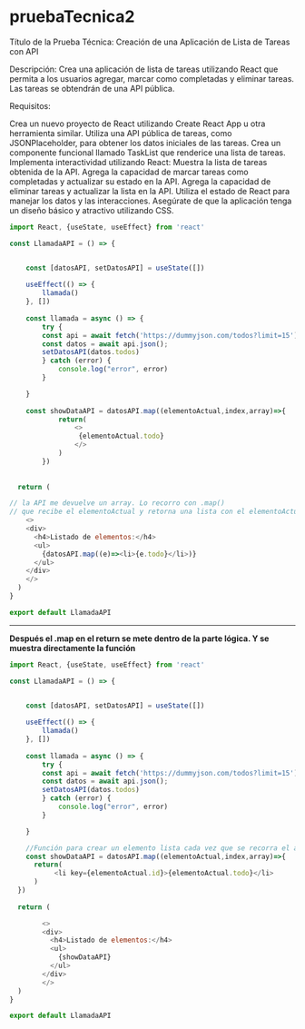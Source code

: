 # pruebaTecnica2

Título de la Prueba Técnica: Creación de una Aplicación de Lista de Tareas con API

Descripción:
Crea una aplicación de lista de tareas utilizando React que permita a los usuarios agregar, marcar como completadas y eliminar tareas. Las tareas se obtendrán de una API pública.

Requisitos:

Crea un nuevo proyecto de React utilizando Create React App u otra herramienta similar.
Utiliza una API pública de tareas, como JSONPlaceholder, para obtener los datos iniciales de las tareas.
Crea un componente funcional llamado TaskList que renderice una lista de tareas.
Implementa interactividad utilizando React:
Muestra la lista de tareas obtenida de la API.
Agrega la capacidad de marcar tareas como completadas y actualizar su estado en la API.
Agrega la capacidad de eliminar tareas y actualizar la lista en la API.
Utiliza el estado de React para manejar los datos y las interacciones.
Asegúrate de que la aplicación tenga un diseño básico y atractivo utilizando CSS.



```javascript
import React, {useState, useEffect} from 'react'

const LlamadaAPI = () => {


    const [datosAPI, setDatosAPI] = useState([])
    
    useEffect(() => {
        llamada()
    }, [])
    
    const llamada = async () => {
        try {
        const api = await fetch('https://dummyjson.com/todos?limit=15');
        const datos = await api.json();
        setDatosAPI(datos.todos)
        } catch (error) {
            console.log("error", error)
        }

    }
    
    const showDataAPI = datosAPI.map((elementoActual,index,array)=>{
            return(
                <>
                 {elementoActual.todo}
                </>
            )
        })
    
    
  return (

// la API me devuelve un array. Lo recorro con .map() 
// que recibe el elementoActual y retorna una lista con el elementoActual y coge el elemento "todo" dentro del array
    <>
    <div>
      <h4>Listado de elementos:</h4>
      <ul>
        {datosAPI.map((e)=><li>{e.todo}</li>)}
      </ul>
    </div>
    </>
  )
}

export default LlamadaAPI
```
------------------------------------------------------------------------------------------

**Después el .map en el return se mete dentro de la parte lógica. Y se muestra directamente la función**

```javascript
import React, {useState, useEffect} from 'react'

const LlamadaAPI = () => {


    const [datosAPI, setDatosAPI] = useState([])
    
    useEffect(() => {
        llamada()
    }, [])
    
    const llamada = async () => {
        try {
        const api = await fetch('https://dummyjson.com/todos?limit=15');
        const datos = await api.json();
        setDatosAPI(datos.todos)
        } catch (error) {
            console.log("error", error)
        }

    }

    //Función para crear un elemento lista cada vez que se recorra el array con .map()
    const showDataAPI = datosAPI.map((elementoActual,index,array)=>{
      return(
           <li key={elementoActual.id}>{elementoActual.todo}</li>
      )
  })
    
  return (

        <>
        <div>
          <h4>Listado de elementos:</h4>
          <ul>
            {showDataAPI}
          </ul>
        </div>
        </>
  )
}

export default LlamadaAPI
```


